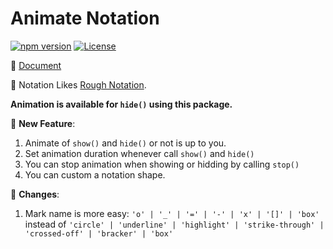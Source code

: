 
# Animate Notation

[![npm version][npm-version-src]][npm-version-href]
[![License][license-src]][license-href]

📖 [Document](https://howcasperwhat.github.io/notes/develop/More-Animatable-Notation#animate-notation)

👀 Notation Likes [Rough Notation](https://github.com/rough-stuff/rough-notation).

**Animation is available for `hide()` using this package.**

🚀 **New Feature**:

1. Animate of `show()` and `hide()` or not is up to you.
2. Set animation duration whenever call `show()` and `hide()`
3. You can stop animation when showing or hidding by calling `stop()`
4. You can custom a notation shape.

🔧 **Changes**:

1. Mark name is more easy: `'o' | '_' | '=' | '-' | 'x' | '[]' | 'box'` instead of `'circle' | 'underline' | 'highlight' | 'strike-through' | 'crossed-off' | 'bracker' | 'box'`

[npm-version-src]: https://img.shields.io/npm/v/animate-notation
[npm-version-href]: https://npmjs.com/package/animate-notation
[license-src]: https://img.shields.io/github/license/howcasperwhat/animate-notation.svg
[license-href]: https://github.com/howcasperwhat/animate-notation/blob/main/LICENSE
